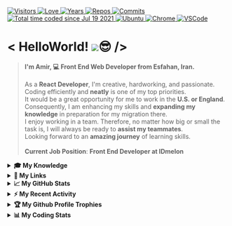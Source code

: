 <div>
  <a href="https://github.com/antonkomarev/github-profile-views-counter">
    <img alt="Visitors" title="Times my Page Visited" src="https://komarev.com/ghpvc/?username=Amir-Pourhadi&label=Visitors&color=blueviolet" />
  </a>
  <a href="https://github.com/chetanraj/awesome-github-badges">
    <img alt="Love" title="Always Coding with Love" src="https://img.shields.io/badge/Code%20with-Love-red?logo=southwestairlines" />
  </a>
  <a href="https://badges.pufler.dev">
    <img alt="Years" title="Years I am Coding" src="https://badges.pufler.dev/years/Amir-Pourhadi?color=orange&logo=skyliner&logoColor=white" />
  </a>
  <a href="https://github.com/Amir-Pourhadi?tab=repositories">
    <img alt="Repos" title="My Repositories" src="https://badges.pufler.dev/repos/Amir-Pourhadi?color=success&logo=github" />
  </a>
  <a href="https://badges.pufler.dev">
    <img alt="Commits" title="My Commits" src="https://badges.pufler.dev/commits/monthly/Amir-Pourhadi?color=green&logo=hotjar&logoColor=white" />
  </a>
  <br>
  <a href="https://wakatime.com/AmirPourhadi">
    <img src="https://wakatime.com/badge/user/547ff532-32f5-41bf-aba6-cbc2785b8253.svg" alt="Total time coded since Jul 19 2021" alt="Time Coded" />
  </a>
  <a href="https://ubuntu.com/">
    <img alt="Ubuntu" title="Using Ubuntu" src="https://img.shields.io/badge/Ubuntu-E95420?logo=ubuntu&logoColor=white" />
  </a>
  <a href="https://google.com/chrome" >
    <img alt="Chrome" title="My Browser" src="https://img.shields.io/badge/Google%20Chrome-4285F4?logo=GoogleChrome&logoColor=white" />
  </a>
  <a href="https://code.visualstudio.com">
    <img alt="VSCode" title="My Editor" src="https://img.shields.io/badge/-VS%20Code-23A9F2?logo=Visual%20Studio%20Code&logoColor=white" />
  </a>
</div>
  
<h1> < HelloWorld! <img src="https://raw.githubusercontent.com/MartinHeinz/MartinHeinz/master/wave.gif" width="27">😎 /> </h1>

> **I'm Amir, 💻 Front End Web Developer from Esfahan, Iran.**\
\
> As a **React Developer**, I'm creative, hardworking, and passionate.\
> Coding efficiently and **neatly** is one of my top priorities.\
> It would be a great opportunity for me to work in the **U.S. or England**.\
> Consequently, I am enhancing my skills and **expanding my knowledge** in preparation for my migration there.\
> I enjoy working in a team. Therefore, no matter how big or small the task is, I will always be ready to **assist my teammates**.\
> Looking forward to an **amazing journey** of learning skills.\
\
> **Current Job Position**: **Front End Developer at IDmelon**

<details>
  <summary><b>🎓 My Knowledge</b></summary><br>

  <a href="https://www.linux.com">
    <img alt="Linux" title="Linux is a family of open-source Unix-like operating systems based on the Linux kernel" src="https://img.shields.io/badge/Linux-FCC624?style=flat-square&logo=linux&logoColor=black" />
  </a>
  <a href="https://edclub.com/typingclub">
    <img alt="Fast Typing" title="Typing Club" src="https://img.shields.io/badge/-Fast%20Typing-important?style=flat-square&logo=speedtest&logoColor=white" />
  </a>
  <a href="https://prettier.io">
    <img alt="Prettier" title="Code Formatter" src="https://img.shields.io/badge/-Prettier-F7B93E?style=flat-square&logo=prettier&logoColor=white" />
  </a>
  <a href="https://git-scm.com">
    <img alt="Git" title="Version Control System" src="https://img.shields.io/badge/-Git-F05032?style=flat-square&logo=git&logoColor=white" />
  </a>
  <a href="https://github.com/Amir-Pourhadi">
    <img alt="GitHub" title="Best Internet Hosting for VCS" src="https://img.shields.io/badge/-Github-181717?style=flat-square&logo=GitHub&logoColor=white" />
  </a>
  <a href="https://gitlab.com/Amir-Pourhadi">
    <img alt="GitLab" title="An Internet Hosting for VCS" src="https://img.shields.io/badge/-GitLab-FCA121?style=flat-square&logo=gitlab" />
  </a>
  <a href="https://bitbucket.org/Amir-Pourhadi">
    <img alt="BitBucket" title="Simple Internet Hosting for VCS" src="https://img.shields.io/badge/bitbucket-%230047B3?style=flat-square&logo=bitbucket&logoColor=white" />
  </a>
  <br>
  <a href="https://developer.mozilla.org/en-US/docs/Web/HTML">
    <img alt="HTML" title="HyperText Markup Language" src="https://img.shields.io/badge/HTML-E34F26?style=flat-square&logo=html5&logoColor=white" />
  </a>
  <a href="https://developer.mozilla.org/en-US/docs/Web/CSS">
    <img alt="CSS" title="Cascading Style Sheets" src="https://img.shields.io/badge/CSS-1572B6?style=flat-square&logo=css3&logoColor=white" />
  </a>
  <a href="https://sass-lang.com">
    <img alt="Sass" title="A Preprocessor Scripting Language Interpreted Into Cascading Style Sheets" src="https://img.shields.io/badge/Sass-CC6699?style=flat-square&logo=sass&logoColor=white" />
  </a>
  <a href="https://getbootstrap.com">
    <img alt="Bootstrap" title="CSS Framework Directed at Responsive, Mobile-First Front-End Web Development" src="https://img.shields.io/badge/Bootstrap-563D7C?style=flat-square&logo=bootstrap&logoColor=white" />
  </a>
  <a href="https://developer.mozilla.org/en-US/docs/Web/JavaScript">
    <img alt="JS" title="A High-Level, Often Just-in-Time Compiled and Multi-Paradigm Programming Language" src="https://img.shields.io/badge/JavaScript-323330?style=flat-square&logo=javascript&logoColor=F7DF1E" />
  </a>
  <a href="https://www.typescriptlang.org">
    <img alt="TS" title="TypeScript is a strongly typed programming language that builds on JavaScript, giving you better tooling at any scale." src="https://img.shields.io/badge/TypeScript-007ACC?style=flat-square&logo=typescript&logoColor=white" />
  </a>
  <a href="https://jquery.com">
    <img alt="Jquery" title="A JS Library Designed to Simplify HTML DOM Tree Traversal and Manipulation, Event Handling, CSS Animation and Ajax" src="https://img.shields.io/badge/jQuery-0769AD?style=flat-square&logo=jquery&logoColor=white" />
  </a>
  <br>
  <a href="https://reactjs.org">
    <img alt="React" title="A Front-End JS Library for Building User Interfaces or UI Components" src="https://img.shields.io/badge/React-45b8d8?style=flat-square&logo=react&logoColor=white" />
  </a>
  <a href="https://redux.js.org">
    <img alt="Redux" title="A JS Library for Managing and Centralizing Application State" src="https://img.shields.io/badge/Redux-593D88?style=flat-square&logo=redux&logoColor=white" />
  </a>
  <a href="https://npmjs.com">
    <img alt="NPM" title="A Package Manager for JS" src="https://img.shields.io/badge/-NPM-CB3837?style=flat-square&logo=npm&logoColor=white" />
  </a>
  <a href="https://reactrouter.com">
    <img alt="React-Router" title="A Library to Implement Dynamic Routing in Web Apps" src="https://img.shields.io/badge/React_Router-CA4245?style=flat-square&logo=react-router&logoColor=white" />
  </a>
  <a href="https://styled-components.com">
    <img alt="Styled-Component" title="A Library Utilize Tagged Template Literals to Style Components" src="https://img.shields.io/badge/styled--components-DB7093?style=flat-square&logo=styled-components&logoColor=white" />
  </a>
  <a href="https://styled-components.com">
    <img alt="Styled-Component" title="A Library Utilize Tagged Template Literals to Style Components" src="https://img.shields.io/badge/Tailwind_CSS-38B2AC?style=flat-square&logo=tailwind-css&logoColor=white" />
  </a>
  <br>
  <a href="https://nodejs.org">
    <img alt="NodeJS" title="A Back-End JS Runtime Environment, Runs on the V8 Engine and Executes JS code Outside Web Browser" src="https://img.shields.io/badge/Node.js-43853D?style=flat-square&logo=node.js&logoColor=white" />
  </a>
  <a href="https://babeljs.io">
    <img alt="Babel" title="A Popular TransCompiler for Using Newest Features of JS" src="https://img.shields.io/badge/babel-yellow?style=flat-square&logo=babel&logoColor=white" />
  </a>
  <a href="https://webpack.js.org">
    <img alt="WebPack" title="A JS Module Bundler" src="https://img.shields.io/badge/-WebPack-1C78C0?style=flat-square&logo=WebPack&logoColor=white" />
  </a>
  <a href="https://eslint.org">
    <img alt="ESLint" title="A Static Code Analysis Tool for Identifying Problematic Patterns Found in JS Code" src="https://img.shields.io/badge/-ESLint-4B32C3?style=flat-square&logo=ESLint&logoColor=white" />
  </a>
  <a href="https://expressjs.com">
    <img alt="Express" title="A Back-End Web Application Framework for Node JS" src="https://img.shields.io/badge/Express.js-404D59?style=flat-square" />
  </a>
  <a href="https://mongodb.com">
    <img alt="MongoDB" title="A NoSQL Database Program" src="https://img.shields.io/badge/MongoDB-4EA94B?style=flat-square&logo=mongodb&logoColor=white" />
  </a>
  <a href="https://postman.com">
    <img alt="Postman" title="An API Testing Application" src="https://img.shields.io/badge/Postman-FF6C37?style=flat-square&logo=postman&logoColor=white" />
  </a>
  <br>
  <a href="https://netlify.com">
    <img alt="Netlify" title="Offers Hosting and Serverless Back-End Services for Web Applications and Static Websites" src="https://img.shields.io/badge/Netlify-00C7B7?style=flat-square&logo=netlify&logoColor=white" />
  </a>
  <a href="https://heroku.com">
    <img alt="Heroku" title="A Cloud Platform as a Service Supporting Several Programming Languages." src="https://img.shields.io/badge/Heroku-430098?style=flat-square&logo=heroku&logoColor=white" />
  </a>
  <a href="https://ubuntu.com">
    <img alt="Ubuntu" title="A Linux Distribution" src="https://img.shields.io/badge/Ubuntu-E95420?style=flat-square&logo=ubuntu&logoColor=white" />
  </a>
  <a href="https://trello.com">
    <img alt="Trello" title="A Web-based Kanban Project Management Application" src="https://img.shields.io/badge/-Trello-0079BF?style=flat-square&logo=Trello&logoColor=white" />
  </a>
  <a href="https://www.figma.com">
    <img alt="Figma" title="A vector graphics editor and prototyping tool" src="https://img.shields.io/badge/Figma-F24E1E?style=flat-square&logo=figma&logoColor=white" />
  </a>
  <a href="https://adobe.com/products/xd.html">
    <img alt="Adobe XD" title="A Vector-Based User Experience Design Tool for Web and Mobile Apps" src="https://img.shields.io/badge/Adobe%20XD-470137?style=flat-square&logo=Adobe%20XD&logoColor=#FF61F6" />
  </a>
  <a href="https://adobe.com/products/photoshop.html">
    <img alt="PhotoShop" title="A Raster Graphics Editor" src="https://img.shields.io/badge/Photoshop-%2331A8FF?style=flat-square&logo=adobephotoshop&logoColor=white" />
  </a>
  <br>
  <a href="https://microsoft.com/en-us/microsoft-365">
    <img alt="Office" title="A Family of Client Software, Server Software, and Services" src="https://img.shields.io/badge/Microsoft_Office-D83B01?style=flat-square&logo=microsoft-office&logoColor=white" />
  </a>
  <a href="https://microsoft.com/en-us/microsoft-365/word">
    <img alt="Word" title="A Word Processing Software" src="https://img.shields.io/badge/Word-2B579A?style=flat-square&logo=microsoft-word&logoColor=white" />
  </a>
  <a href="https://microsoft.com/en-us/microsoft-365/powerpoint">
    <img alt="Powerpoint" title="A Powerful Slide Show Presentation Program" src="https://img.shields.io/badge/PowerPoint-B7472A?style=flat-square&logo=microsoft-powerpoint&logoColor=white" />
  </a>
  <a href="https://microsoft.com/en-us/microsoft-365/excel">
    <img alt="Excel" title="A Spread Sheet to Organize Data and Perform Financial Analysis" src="https://img.shields.io/badge/Excel-217346?style=flat-square&logo=microsoft-excel&logoColor=white" />
  </a>
  <a href="https://microsoft.com/en-us/microsoft-365/access">
    <img alt="Access" title="An Information Management Tool, or Relational Database, Helps You Store Information for Reference, Reporting and Analysis" src="https://img.shields.io/badge/Access-A4373A?style=flat-square&logo=microsoft-access&logoColor=white" />
  </a>
  <a href="https://microsoft.com/en-us/microsoft-365/outlook">
    <img alt="Outlook" title="A Personal Information Manager Software System" src="https://img.shields.io/badge/Outlook-0072c6?style=flat-square&logo=microsoft-outlook&logoColor=white" />
  </a>
</details>

<details>
  <summary><b>🔗 My Links</b></summary><br>
  <div align="center">
    <a href="https://t.me/AmirPourhadiOfficial">
      <img height="40" alt="Telegram" title="Telegram" src="./images/telegram.svg" />
    </a>
    &nbsp;&nbsp;
    <a href="mailto:Alex.CE1379@Gmail.com">
      <img height="40" alt="Gmail" title="Gmail" src="./images/gmail.svg" />
    </a>
    &nbsp;&nbsp;
    <a href="https://linkedin.com/in/amirpourhadi">
      <img height="40" alt="LinkedIn" title="LinkedIn" src="./images/linkedin.svg" />
    </a>
    &nbsp;&nbsp;
    <a href="https://trello.com/amir_pourhadi_projects">
      <img height="40" alt="Trello" title="Trello" src="./images/trello.svg" />
    </a>
    &nbsp;&nbsp;
    <a href="https://instagram.com/amir.pourhadi.official">
      <img height="40" alt="Instagram" title="Instagram" src="./images/instagram.svg" />
    </a>
    &nbsp;&nbsp;
    <a href="https://facebook.com/AmirPourhadiOfficial">
      <img height="40" alt="Facebook" title="Facebook" src="./images/facebook.svg" />
    </a>
    &nbsp;&nbsp;
    <a href="https://twitter.com/AmirPourhadi">
      <img height="40" alt="Twitter" title="Twitter" src="./images/twitter.svg" />
    </a>
    &nbsp;&nbsp;
    <a href="https://freecodecamp.org/amirpourhadi">
      <img height="40" alt="FreeCodeCamp" title="FreeCodeCamp" src="./images/fcc.svg" />
    </a>
    &nbsp;&nbsp;
    <a href="https://sololearn.com/profile/19964067">
      <img height="40" alt="SoloLearn" title="SoloLearn" src="./images/sololearn.svg" />
    </a>
    &nbsp;&nbsp;
    <a href="https://steamcommunity.com/id/AmirPourhadi">
      <img height="40" alt="Steam" title="Steam" src="./images/steam.svg" />
    </a>
    &nbsp;&nbsp;
    <a href="https://discordapp.com/users/782137480475574272">
      <img height="40" alt="Discord" title="Discord" src="./images/discord.svg" />
    </a>
  </div>
</details>

<details>
  <summary><b>📈 My GitHub Stats</b></summary><br>

  <div>
    <a href="https://github-readme-stats.vercel.app">
      <img height="160" src="https://github-readme-stats.vercel.app/api?username=Amir-Pourhadi&theme=radical&hide_border=true&count_private=true&show_icons=true" />
    </a>
    <a href="https://github.com/DenverCoder1/github-readme-streak-stats">
      <img height="161" src="http://github-readme-streak-stats.herokuapp.com?user=Amir-Pourhadi&theme=radical&hide_border=true" />
    </a>
  </div>
  <div>
    <a href="https://github-readme-stats.vercel.app">
      <img src="https://github-readme-stats.vercel.app/api/top-langs/?username=Amir-Pourhadi&theme=radical&hide_border=true&layout=compact" />
    </a>
    <a height="157" href="https://wakatime.com/AmirPourhadi">
      <img height="156" src="https://github-readme-stats.vercel.app/api/wakatime?username=AmirPourhadi&theme=radical&hide_border=true&langs_count=6&layout=compact" />
    </a>
  </div>
</details>

<details>
  <summary><b>⚡ My Recent Activity</b></summary><br>

  <!--RECENT_ACTIVITY:start-->
1. 📔 Created new repository [Amir-Pourhadi/MC-Helper](https://github.com/Amir-Pourhadi/MC-Helper)
2. 🎉 Merged PR [#1](https://github.com/Amir-Pourhadi/Form-Validation/pull/1) in [Amir-Pourhadi/Form-Validation](https://github.com/Amir-Pourhadi/Form-Validation)
3. 📔 Created new repository [Amir-Pourhadi/Form-Validation](https://github.com/Amir-Pourhadi/Form-Validation)
4. 🎉 Merged PR [#2](https://github.com/Amir-Pourhadi/Space-Finder/pull/2) in [Amir-Pourhadi/Space-Finder](https://github.com/Amir-Pourhadi/Space-Finder)
5. 🎉 Merged PR [#1](https://github.com/Amir-Pourhadi/Space-Finder/pull/1) in [Amir-Pourhadi/Space-Finder](https://github.com/Amir-Pourhadi/Space-Finder)
  <!--RECENT_ACTIVITY:end-->
  
</details>

<details>
  <summary><b>🏆 My Github Profile Trophies</b></summary><br>

  <a href="https://github.com/ryo-ma/github-profile-trophy">
    <img src="https://github-profile-trophy.vercel.app/?username=Amir-Pourhadi&theme=radical&margin-w=30&no-frame=true" />
  </a>
</details>

<details>
  <summary><b>📊 My Coding Stats</b></summary><br>

  <!--START_SECTION:waka-->
![Code Time](http://img.shields.io/badge/Code%20Time-1%2C505%20hrs%2058%20mins-blue)

![Lines of code](https://img.shields.io/badge/From%20Hello%20World%20I%27ve%20Written-621.9%20thousand%20lines%20of%20code-blue)

**I'm an Early 🐤** 

```text
🌞 Morning                602 commits         █████░░░░░░░░░░░░░░░░░░░░   21.66 % 
🌆 Daytime                842 commits         ████████░░░░░░░░░░░░░░░░░   30.30 % 
🌃 Evening                1097 commits        ██████████░░░░░░░░░░░░░░░   39.47 % 
🌙 Night                  238 commits         ██░░░░░░░░░░░░░░░░░░░░░░░   08.56 % 
```
📅 **I'm Most Productive on Tuesday** 

```text
Monday                   208 commits         ██░░░░░░░░░░░░░░░░░░░░░░░   07.48 % 
Tuesday                  537 commits         █████░░░░░░░░░░░░░░░░░░░░   19.32 % 
Wednesday                387 commits         ███░░░░░░░░░░░░░░░░░░░░░░   13.93 % 
Thursday                 368 commits         ███░░░░░░░░░░░░░░░░░░░░░░   13.24 % 
Friday                   469 commits         ████░░░░░░░░░░░░░░░░░░░░░   16.88 % 
Saturday                 460 commits         ████░░░░░░░░░░░░░░░░░░░░░   16.55 % 
Sunday                   350 commits         ███░░░░░░░░░░░░░░░░░░░░░░   12.59 % 
```


📊 **This Week I Spent My Time On** 

```text
💬 Programming Languages: 
TypeScript               53 mins             █████████████████████████   100.00 % 

🐱‍💻 Projects: 
Sentispec-Access         53 mins             █████████████████████████   100.00 % 
```

**I Mostly Code in JavaScript** 

```text
JavaScript               25 repos            ███████████████░░░░░░░░░░   59.52 % 
HTML                     11 repos            ███████░░░░░░░░░░░░░░░░░░   26.19 % 
CSS                      3 repos             ██░░░░░░░░░░░░░░░░░░░░░░░   07.14 % 
TypeScript               2 repos             █░░░░░░░░░░░░░░░░░░░░░░░░   04.76 % 
SCSS                     1 repo              █░░░░░░░░░░░░░░░░░░░░░░░░   02.38 % 
```




 Last Updated on 31/10/2023 00:45:11 UTC
<!--END_SECTION:waka-->

  <a href="https://codewars.com/users/AmirPourhadi">
    <img alt="CodeWars" title="Practice Makes Perfect" src="https://codewars.com/users/AmirPourhadi/badges/large" />
  </a><br>

  [](https://hit.yhype.me/github/profile?user_id=48559675)
</details>
